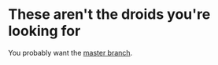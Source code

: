 # These aren't the droids you're looking for

You probably want the [master branch](http://github.com/jotson/phaser-webcam).
